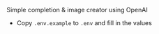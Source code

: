 Simple completion & image creator using OpenAI

- Copy `.env.example` to `.env` and fill in the values